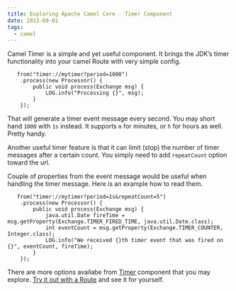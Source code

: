 ```yaml
---
title: Exploring Apache Camel Core - Timer Component
date: 2013-09-01
tags:
  - camel
---
```


Camel Timer is a simple and yet useful component.
It brings the JDK&#8217;s timer functionality into your camel Route with very simple config.

       from("timer://mytimer?period=1000")
        .process(new Processor() {
            public void process(Exchange msg) {
                LOG.info("Processing {}", msg);
            }
        });

That will generate a timer event message every second. You may short hand `1000` with
`1s` instead. It supports `m` for minutes, or `h` for hours as well. Pretty handy.

Another useful timer feature is that it can limit (stop) the number of timer messages after a certain
count. You simply need to add `repeatCount` option toward the url.

Couple of properties from the event message would be useful when handling the timer
message. Here is an example how to read them.

       from("timer://mytimer?period=1s&repeatCount=5")
        .process(new Processor() {
            public void process(Exchange msg) {
                java.util.Date fireTime = msg.getProperty(Exchange.TIMER_FIRED_TIME, java.util.Date.class);
                int eventCount = msg.getProperty(Exchange.TIMER_COUNTER, Integer.class);
                LOG.info("We received {}th timer event that was fired on {}", eventCount, fireTime);
            }
        });

There are more options availabe from [Timer](http://camel.apache.org/timer.html) component
that you may explore.
[Try it out with a Route](http://saltnlight5.blogspot.com/2013/08/getting-started-with-apache-camel-using.html)
and see it for yourself.